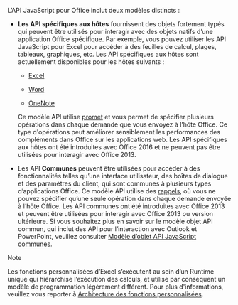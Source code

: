 L’API JavaScript pour Office inclut deux modèles distincts :

- **Les API spécifiques aux hôtes** fournissent des objets fortement typés qui peuvent être utilisés pour interagir avec des objets natifs d’une application Office spécifique. Par exemple, vous pouvez utiliser les API JavaScript pour Excel pour accéder à des feuilles de calcul, plages, tableaux, graphiques, etc. Les API spécifiques aux hôtes sont actuellement disponibles pour les hôtes suivants :

    - [Excel](../reference/overview/excel-add-ins-reference-overview.md)

    - [Word](../reference/overview/word-add-ins-reference-overview.md)

    - [OneNote](../reference/overview/onenote-add-ins-javascript-reference.md)

    Ce modèle API utilise [promet](https://developer.mozilla.org/docs/Web/JavaScript/Reference/Global_Objects/Promise) et vous permet de spécifier plusieurs opérations dans chaque demande que vous envoyez à l’hôte Office. Ce type d'opérations peut améliorer sensiblement les performances des compléments dans Office sur les applications web. Les API spécifiques aux hôtes ont été introduites avec Office 2016 et ne peuvent pas être utilisées pour interagir avec Office 2013.

- Les API **Communes** peuvent être utilisées pour accéder à des fonctionnalités telles qu’une interface utilisateur, des boîtes de dialogue et des paramètres du client, qui sont communes à plusieurs types d’applications Office. Ce modèle API utilise des [rappels](https://developer.mozilla.org/docs/Glossary/Callback_function), où vous ne pouvez spécifier qu’une seule opération dans chaque demande envoyée à l’hôte Office. Les API communes ont été introduites avec Office 2013 et peuvent être utilisées pour interagir avec Office 2013 ou version ultérieure. Si vous souhaitez plus en savoir sur le modèle objet API commun, qui inclut des API pour l’interaction avec Outlook et PowerPoint, veuillez consulter [Modèle d’objet API JavaScript communes](../develop/office-javascript-api-object-model.md).

> [!NOTE]
> Les fonctions personnalisées d’Excel s’exécutent au sein d’un Runtime unique qui hiérarchise l’exécution des calculs, et utilise par conséquent un modèle de programmation légèrement différent. Pour plus d'informations, veuillez vous reporter à [Architecture des fonctions personnalisées](../excel/custom-functions-architecture.md).